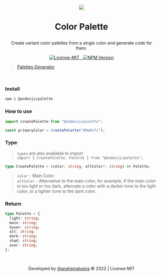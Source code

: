  <p align="center"><img src="https://palettes.andev.ml/assets/image/icon/128x128.png"/></p>


# <p align="center">Color Palette</p>

<p align="center"> Create variant color palettes from a single color and generate code for them.
</p>

<p align="center">
<a href="#details">
    <img src="https://img.shields.io/badge/License-MIT-319046?" alt="License-MIT"/>&nbsp;&nbsp;
    <img src="https://img.shields.io/badge/npm-0.1.0-319046?" alt="NPM Version"/>
</a>
</p>

> [Palettes Generator](https://palettes.andev.ml)

<br/>

### Install

```bash
npm i @andevjs/palette
```

### How to use
```ts
import createPalette from "@andevjs/palette";

const primaryColor = createPalette("#9e8cfc");
```

### Type
> `types` are also available to import <br/>
> `import { CreatePalette, Palette } from "@andevjs/palette";`
```ts
type CreatePalette = (color: string, altColor?: string) => Palette;
```
> `color` - Main Color <br/>
> `altColor` - Alternative to the main color, for example, if the main color is too light or too dark, alternate a color with a darker tone to the light color, or a lighter tone to the dark color.

### Return
```ts
type Palette = {
  light: string;
  main: string;
  hover: string;
  alt: string;
  dark: string;
  shad: string;
  over: string;
};
```

<br/>

<p align="center">Developed by <a href="https://github.com/andremalveira" target="_blank">@andremalveira</a> &copy; 2022 | License MIT</p>